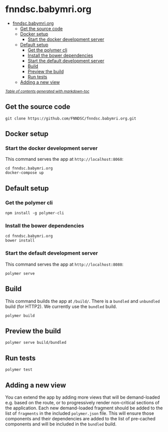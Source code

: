 # fnndsc.babymri.org

- [fnndsc.babymri.org](#fnndscbabymriorg)
  - [Get the source code](#get-the-source-code)
  - [Docker setup](#docker-setup)
    - [Start the docker development server](#start-the-docker-development-server)
  - [Default setup](#default-setup)
    - [Get the polymer cli](#get-the-polymer-cli)
    - [Install the bower dependencies](#install-the-bower-dependencies)
    - [Start the default development server](#start-the-default-development-server)
    - [Build](#build)
    - [Preview the build](#preview-the-build)
    - [Run tests](#run-tests)
  - [Adding a new view](#adding-a-new-view)

<small><i><a href='http://ecotrust-canada.github.io/markdown-toc/'>Table of contents generated with markdown-toc</a></i></small>

## Get the source code

    git clone https://github.com/FNNDSC/fnndsc.babymri.org.git

## Docker setup

### Start the docker development server

This command serves the app at `http://localhost:8060`:

    cd fnndsc.babymri.org
    docker-compose up

## Default setup

### Get the polymer cli

    npm install -g polymer-cli

### Install the bower dependencies

    cd fnndsc.babymri.org
    bower install

### Start the default development server


This command serves the app at `http://localhost:8080`:

    polymer serve

## Build

This command builds the app at `/build/`. There is a `bundled` and `unbundled` build (for HTTP2). We currently use the `bundled` build.

    polymer build

## Preview the build

    polymer serve build/bundled

## Run tests

    polymer test

## Adding a new view

You can extend the app by adding more views that will be demand-loaded
e.g. based on the route, or to progressively render non-critical sections of the
application. Each new demand-loaded fragment should be added to the list of
`fragments` in the included `polymer.json` file. This will ensure those
components and their dependencies are added to the list of pre-cached components
and will be included in the `bundled` build.
